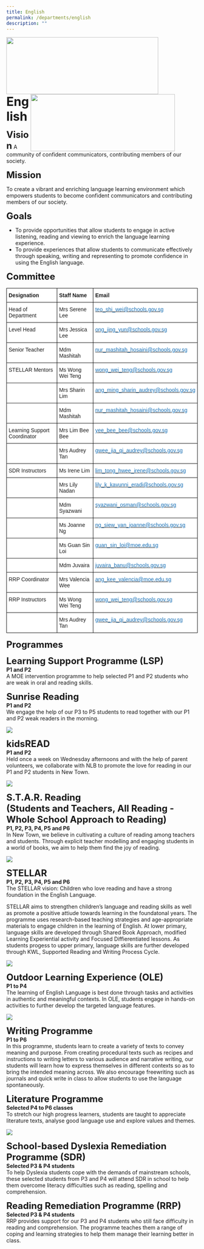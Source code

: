 ```yaml
---
title: English
permalink: /departments/english
description: ""
---
```

<img src="/images/logosub.png" style="width:400px;height:150px;margin-left:0px;" align = "left">

<img src="/images/Header%20GIF.gif" style="width:380px;height:150px;margin-right:60px;" align = "right">
<br><br><br><br><br><br>

**<font size=6>English</font>**

**<font size=5>Vision</font>** 
A community of confident communicators, contributing members of our society.  
  
**<font size=5>Mission</font>** 

To create a vibrant and enriching language learning environment which empowers students to become confident communicators and contributing members of our society.

  
**<font size=5>Goals</font>** 

*   To provide opportunities that allow students to engage in active listening, reading and viewing to enrich the language learning experience.
*   To provide experiences that allow students to communicate effectively through speaking, writing and representing to promote confidence in using the English language.

**<font size=5>Committee</font>** 

<table style="border-collapse:collapse;border-spacing:0" class="tg"><thead><tr><th style="background-color:#ffffff;border-color:black;border-style:solid;border-width:1px;font-family:Arial, sans-serif;font-size:14px;font-weight:bold;overflow:hidden;padding:10px 5px;text-align:left;vertical-align:top;word-break:normal">Designation</th><th style="background-color:#ffffff;border-color:black;border-style:solid;border-width:1px;font-family:Arial, sans-serif;font-size:14px;font-weight:bold;overflow:hidden;padding:10px 5px;text-align:left;vertical-align:top;word-break:normal">Staff Name<br></th><th style="background-color:#ffffff;border-color:black;border-style:solid;border-width:1px;font-family:Arial, sans-serif;font-size:14px;font-weight:bold;overflow:hidden;padding:10px 5px;text-align:left;vertical-align:top;word-break:normal">Email<br></th></tr></thead><tbody><tr><td style="background-color:#ffffff;border-color:black;border-style:solid;border-width:1px;font-family:Arial, sans-serif;font-size:14px;overflow:hidden;padding:10px 5px;text-align:left;vertical-align:top;word-break:normal">Head of Department<br></td><td style="background-color:#ffffff;border-color:black;border-style:solid;border-width:1px;font-family:Arial, sans-serif;font-size:14px;overflow:hidden;padding:10px 5px;text-align:left;vertical-align:top;word-break:normal">Mrs Serene Lee<br></td><td style="background-color:#ffffff;border-color:black;border-style:solid;border-width:1px;color:#1870B6;font-family:Arial, sans-serif;font-size:14px;overflow:hidden;padding:10px 5px;text-align:left;vertical-align:top;word-break:normal"><a href="mailto:teo_shi_wei@schools.gov.sg" target="_blank" rel="noopener noreferrer"><span style="text-decoration:none;color:#1870B6">teo_shi_wei@schools.gov.sg</span></a><br></td></tr><tr><td style="background-color:#ffffff;border-color:black;border-style:solid;border-width:1px;font-family:Arial, sans-serif;font-size:14px;overflow:hidden;padding:10px 5px;text-align:left;vertical-align:top;word-break:normal">Level Head</td><td style="background-color:#ffffff;border-color:black;border-style:solid;border-width:1px;font-family:Arial, sans-serif;font-size:14px;overflow:hidden;padding:10px 5px;text-align:left;vertical-align:top;word-break:normal">Mrs Jessica Lee</td><td style="background-color:#ffffff;border-color:black;border-style:solid;border-width:1px;color:#1870B6;font-family:Arial, sans-serif;font-size:14px;overflow:hidden;padding:10px 5px;text-align:left;vertical-align:top;word-break:normal"><a href="mailto:ong_jing_yun@schools.gov.sg" target="_blank" rel="noopener noreferrer"><span style="text-decoration:none;color:#1870B6">ong_jing_yun@schools.gov.sg</span></a></td></tr><tr><td style="background-color:#ffffff;border-color:black;border-style:solid;border-width:1px;font-family:Arial, sans-serif;font-size:14px;overflow:hidden;padding:10px 5px;text-align:left;vertical-align:top;word-break:normal">Senior Teacher<br></td><td style="background-color:#ffffff;border-color:black;border-style:solid;border-width:1px;font-family:Arial, sans-serif;font-size:14px;overflow:hidden;padding:10px 5px;text-align:left;vertical-align:top;word-break:normal">Mdm Mashitah</td><td style="background-color:#ffffff;border-color:black;border-style:solid;border-width:1px;color:#1870B6;font-family:Arial, sans-serif;font-size:14px;overflow:hidden;padding:10px 5px;text-align:left;vertical-align:top;word-break:normal"><a href="mailto:nur_mashitah_hosaini@schools.gov.sg" target="_blank" rel="noopener noreferrer"><span style="text-decoration:none;color:#1870B6">nur_mashitah_hosaini@schools.gov.sg</span></a></td></tr><tr><td style="background-color:#ffffff;border-color:black;border-style:solid;border-width:1px;font-family:Arial, sans-serif;font-size:14px;overflow:hidden;padding:10px 5px;text-align:left;vertical-align:top;word-break:normal">STELLAR Mentors</td><td style="background-color:#ffffff;border-color:black;border-style:solid;border-width:1px;font-family:Arial, sans-serif;font-size:14px;overflow:hidden;padding:10px 5px;text-align:left;vertical-align:top;word-break:normal">Ms Wong Wei Teng</td><td style="background-color:#ffffff;border-color:black;border-style:solid;border-width:1px;color:#1870B6;font-family:Arial, sans-serif;font-size:14px;overflow:hidden;padding:10px 5px;text-align:left;vertical-align:top;word-break:normal"><a href="mailto:wong_wei_teng@schools.gov.sg" target="_blank" rel="noopener noreferrer"><span style="text-decoration:none;color:#1870B6">wong_wei_teng@schools.gov.sg</span></a><br></td></tr><tr><td style="background-color:#ffffff;border-color:black;border-style:solid;border-width:1px;font-family:Arial, sans-serif;font-size:14px;overflow:hidden;padding:10px 5px;text-align:left;vertical-align:top;word-break:normal"></td><td style="background-color:#ffffff;border-color:black;border-style:solid;border-width:1px;font-family:Arial, sans-serif;font-size:14px;overflow:hidden;padding:10px 5px;text-align:left;vertical-align:top;word-break:normal">Mrs Sharin Lim<br></td><td style="background-color:#ffffff;border-color:black;border-style:solid;border-width:1px;color:#1870B6;font-family:Arial, sans-serif;font-size:14px;overflow:hidden;padding:10px 5px;text-align:left;vertical-align:top;word-break:normal"><a href="mailto:ang_ming_sharin_audrey@schools.gov.sg" target="_blank" rel="noopener noreferrer"><span style="text-decoration:none;color:#1870B6">ang_ming_sharin_audrey@schools.gov.sg</span></a><br></td></tr><tr><td style="background-color:#ffffff;border-color:black;border-style:solid;border-width:1px;font-family:Arial, sans-serif;font-size:14px;overflow:hidden;padding:10px 5px;text-align:left;vertical-align:top;word-break:normal"></td><td style="background-color:#ffffff;border-color:black;border-style:solid;border-width:1px;font-family:Arial, sans-serif;font-size:14px;overflow:hidden;padding:10px 5px;text-align:left;vertical-align:top;word-break:normal">Mdm Mashitah </td><td style="background-color:#ffffff;border-color:black;border-style:solid;border-width:1px;color:#1870B6;font-family:Arial, sans-serif;font-size:14px;overflow:hidden;padding:10px 5px;text-align:left;vertical-align:top;word-break:normal"><a href="mailto:nur_mashitah_hosaini@schools.gov.sg" target="_blank" rel="noopener noreferrer"><span style="text-decoration:none;color:#1870B6">nur_mashitah_hosaini@schools.gov.sg</span></a></td></tr><tr><td style="background-color:#ffffff;border-color:black;border-style:solid;border-width:1px;font-family:Arial, sans-serif;font-size:14px;overflow:hidden;padding:10px 5px;text-align:left;vertical-align:top;word-break:normal"> Learning Support Coordinator<br></td><td style="background-color:#ffffff;border-color:black;border-style:solid;border-width:1px;font-family:Arial, sans-serif;font-size:14px;overflow:hidden;padding:10px 5px;text-align:left;vertical-align:top;word-break:normal">Mrs Lim Bee Bee<br></td><td style="background-color:#ffffff;border-color:black;border-style:solid;border-width:1px;color:#1870B6;font-family:Arial, sans-serif;font-size:14px;overflow:hidden;padding:10px 5px;text-align:left;vertical-align:top;word-break:normal"><a href="mailto:yee_bee_bee@schools.gov.sg" target="_blank" rel="noopener noreferrer"><span style="text-decoration:none;color:#1870B6">yee_bee_bee@schools.gov.sg</span></a><br></td></tr><tr><td style="background-color:#ffffff;border-color:black;border-style:solid;border-width:1px;font-family:Arial, sans-serif;font-size:14px;overflow:hidden;padding:10px 5px;text-align:left;vertical-align:top;word-break:normal"> </td><td style="background-color:#ffffff;border-color:black;border-style:solid;border-width:1px;font-family:Arial, sans-serif;font-size:14px;overflow:hidden;padding:10px 5px;text-align:left;vertical-align:top;word-break:normal">Mrs Audrey Tan<br></td><td style="background-color:#ffffff;border-color:black;border-style:solid;border-width:1px;color:#1870B6;font-family:Arial, sans-serif;font-size:14px;overflow:hidden;padding:10px 5px;text-align:left;vertical-align:top;word-break:normal"><a href="mailto:gwee_jia_qi_audrey@schools.gov.sg" target="_blank" rel="noopener noreferrer"><span style="text-decoration:none;color:#1870B6">gwee_jia_qi_audrey@schools.gov.sg</span></a><br></td></tr><tr><td style="background-color:#ffffff;border-color:black;border-style:solid;border-width:1px;font-family:Arial, sans-serif;font-size:14px;overflow:hidden;padding:10px 5px;text-align:left;vertical-align:top;word-break:normal"> SDR Instructors<br></td><td style="background-color:#ffffff;border-color:black;border-style:solid;border-width:1px;font-family:Arial, sans-serif;font-size:14px;overflow:hidden;padding:10px 5px;text-align:left;vertical-align:top;word-break:normal">Ms Irene Lim<br></td><td style="background-color:#ffffff;border-color:black;border-style:solid;border-width:1px;color:#1870B6;font-family:Arial, sans-serif;font-size:14px;overflow:hidden;padding:10px 5px;text-align:left;vertical-align:top;word-break:normal"><a href="mailto:lim_tong_hwee_irene@schools.gov.sg" target="_blank" rel="noopener noreferrer"><span style="text-decoration:none;color:#1870B6">lim_tong_hwee_irene@schools.gov.sg</span></a><br></td></tr><tr><td style="background-color:#ffffff;border-color:black;border-style:solid;border-width:1px;font-family:Arial, sans-serif;font-size:14px;overflow:hidden;padding:10px 5px;text-align:left;vertical-align:top;word-break:normal"> </td><td style="background-color:#ffffff;border-color:black;border-style:solid;border-width:1px;font-family:Arial, sans-serif;font-size:14px;overflow:hidden;padding:10px 5px;text-align:left;vertical-align:top;word-break:normal">Mrs Lily Nadan<br></td><td style="background-color:#ffffff;border-color:black;border-style:solid;border-width:1px;color:#1870B6;font-family:Arial, sans-serif;font-size:14px;overflow:hidden;padding:10px 5px;text-align:left;vertical-align:top;word-break:normal"><a href="mailto:lily_k_kavunni_eradi@schools.gov.sg" target="_blank" rel="noopener noreferrer"><span style="text-decoration:none;color:#1870B6">lily_k_kavunni_eradi@schools.gov.sg</span></a><br></td></tr><tr><td style="background-color:#ffffff;border-color:black;border-style:solid;border-width:1px;font-family:Arial, sans-serif;font-size:14px;overflow:hidden;padding:10px 5px;text-align:left;vertical-align:top;word-break:normal"> </td><td style="background-color:#ffffff;border-color:black;border-style:solid;border-width:1px;font-family:Arial, sans-serif;font-size:14px;overflow:hidden;padding:10px 5px;text-align:left;vertical-align:top;word-break:normal">Mdm Syazwani<br></td><td style="background-color:#ffffff;border-color:black;border-style:solid;border-width:1px;color:#1870B6;font-family:Arial, sans-serif;font-size:14px;overflow:hidden;padding:10px 5px;text-align:left;vertical-align:top;word-break:normal"><a href="mailto:syazwani_osman@schools.gov.sg" target="_blank" rel="noopener noreferrer"><span style="text-decoration:none;color:#1870B6">syazwani_osman@schools.gov.sg</span></a><br></td></tr><tr><td style="background-color:#ffffff;border-color:black;border-style:solid;border-width:1px;font-family:Arial, sans-serif;font-size:14px;overflow:hidden;padding:10px 5px;text-align:left;vertical-align:top;word-break:normal"> </td><td style="background-color:#ffffff;border-color:black;border-style:solid;border-width:1px;font-family:Arial, sans-serif;font-size:14px;overflow:hidden;padding:10px 5px;text-align:left;vertical-align:top;word-break:normal">Ms Joanne Ng<br></td><td style="background-color:#ffffff;border-color:black;border-style:solid;border-width:1px;color:#1870B6;font-family:Arial, sans-serif;font-size:14px;overflow:hidden;padding:10px 5px;text-align:left;vertical-align:top;word-break:normal"><a href="mailto:ng_siew_yan_joanne@schools.gov.sg" target="_blank" rel="noopener noreferrer"><span style="text-decoration:none;color:#1870B6">ng_siew_yan_joanne@schools.gov.sg</span></a><br></td></tr><tr><td style="background-color:#ffffff;border-color:black;border-style:solid;border-width:1px;font-family:Arial, sans-serif;font-size:14px;overflow:hidden;padding:10px 5px;text-align:left;vertical-align:top;word-break:normal"> </td><td style="background-color:#ffffff;border-color:black;border-style:solid;border-width:1px;font-family:Arial, sans-serif;font-size:14px;overflow:hidden;padding:10px 5px;text-align:left;vertical-align:top;word-break:normal">Ms Guan Sin Loi</td><td style="background-color:#ffffff;border-color:black;border-style:solid;border-width:1px;color:#1870B6;font-family:Arial, sans-serif;font-size:14px;overflow:hidden;padding:10px 5px;text-align:left;vertical-align:top;word-break:normal"><a href="mailto:guan_sin_loi@moe.edu.sg" target="_blank" rel="noopener noreferrer"><span style="text-decoration:none;color:#1870B6">guan_sin_loi@moe.edu.sg</span></a></td></tr><tr><td style="background-color:#ffffff;border-color:black;border-style:solid;border-width:1px;font-family:Arial, sans-serif;font-size:14px;overflow:hidden;padding:10px 5px;text-align:left;vertical-align:top;word-break:normal"> </td><td style="background-color:#ffffff;border-color:black;border-style:solid;border-width:1px;font-family:Arial, sans-serif;font-size:14px;overflow:hidden;padding:10px 5px;text-align:left;vertical-align:top;word-break:normal">Mdm Juvaira </td><td style="background-color:#ffffff;border-color:black;border-style:solid;border-width:1px;color:#1870B6;font-family:Arial, sans-serif;font-size:14px;overflow:hidden;padding:10px 5px;text-align:left;vertical-align:top;word-break:normal"><a href="mailto:juvaira_banu@schools.gov.sg" target="_blank" rel="noopener noreferrer"><span style="text-decoration:none;color:#1870B6">juvaira_banu@schools.gov.sg</span></a></td></tr><tr><td style="background-color:#ffffff;border-color:black;border-style:solid;border-width:1px;font-family:Arial, sans-serif;font-size:14px;overflow:hidden;padding:10px 5px;text-align:left;vertical-align:top;word-break:normal"> RRP Coordinator</td><td style="background-color:#ffffff;border-color:black;border-style:solid;border-width:1px;font-family:Arial, sans-serif;font-size:14px;overflow:hidden;padding:10px 5px;text-align:left;vertical-align:top;word-break:normal">Mrs Valencia Wee </td><td style="background-color:#ffffff;border-color:black;border-style:solid;border-width:1px;color:#1870B6;font-family:Arial, sans-serif;font-size:14px;overflow:hidden;padding:10px 5px;text-align:left;vertical-align:top;word-break:normal"><a href="mailto:ang_kee_valencia@moe.edu.sg" target="_blank" rel="noopener noreferrer"><span style="text-decoration:none;color:#1870B6">ang_kee_valencia@moe.edu.sg</span></a></td></tr><tr><td style="background-color:#ffffff;border-color:black;border-style:solid;border-width:1px;font-family:Arial, sans-serif;font-size:14px;overflow:hidden;padding:10px 5px;text-align:left;vertical-align:top;word-break:normal"> RRP Instructors</td><td style="background-color:#ffffff;border-color:black;border-style:solid;border-width:1px;font-family:Arial, sans-serif;font-size:14px;overflow:hidden;padding:10px 5px;text-align:left;vertical-align:top;word-break:normal">Ms Wong Wei Teng</td><td style="background-color:#ffffff;border-color:black;border-style:solid;border-width:1px;color:#1870B6;font-family:Arial, sans-serif;font-size:14px;overflow:hidden;padding:10px 5px;text-align:left;vertical-align:top;word-break:normal"><a href="mailto:wong_wei_teng@schools.gov.sg" target="_blank" rel="noopener noreferrer"><span style="text-decoration:none;color:#1870B6">wong_wei_teng@schools.gov.sg</span></a></td></tr><tr><td style="background-color:#ffffff;border-color:black;border-style:solid;border-width:1px;font-family:Arial, sans-serif;font-size:14px;overflow:hidden;padding:10px 5px;text-align:left;vertical-align:top;word-break:normal"> </td><td style="background-color:#ffffff;border-color:black;border-style:solid;border-width:1px;font-family:Arial, sans-serif;font-size:14px;overflow:hidden;padding:10px 5px;text-align:left;vertical-align:top;word-break:normal">Mrs Audrey Tan </td><td style="background-color:#ffffff;border-color:black;border-style:solid;border-width:1px;color:#1870B6;font-family:Arial, sans-serif;font-size:14px;overflow:hidden;padding:10px 5px;text-align:left;vertical-align:top;word-break:normal"><a href="mailto:gwee_jia_qi_audrey@schools.gov.sg" target="_blank" rel="noopener noreferrer"><span style="text-decoration:none;color:#1870B6">gwee_jia_qi_audrey@schools.gov.sg</span></a></td></tr></tbody></table>

**<font size=5>Programmes</font>**

**<font size=5>Learning Support Programme (LSP)</font>**<br>
**P1 and P2**<br>
A MOE intervention programme to help selected P1 and P2 students who are weak in oral and reading skills.

  

**<font size=5>Sunrise Reading</font>**<br>
**P1 and P2**   
We engage the help of our P3 to P5 students to read together with our P1 and P2 weak readers in the morning.

![](/images/Departments/English%201.jpg)

**<font size=5>kidsREAD</font>**<br>
**P1 and P2**  <br>
Held once a week on Wednesday afternoons and with the help of parent volunteers, we collaborate with NLB to promote the love for reading in our P1 and P2 students in New Town.

![](/images/Departments/English%202.jpg)

**<font size=5>S.T.A.R. Reading  
(Students and Teachers, All Reading - Whole School Approach to Reading)</font>**<br>
**P1, P2, P3, P4, P5 and P6**  
In New Town, we believe in cultivating a culture of reading among teachers and students. Through explicit teacher modelling and engaging students in a world of books, we aim to help them find the joy of reading.

![](/images/Departments/English%203.jpg)

**<font size=5>STELLAR</font>** <br>
**P1, P2, P3, P4, P5 and P6**<br>
The STELLAR vision: Children who love reading and have a strong foundation in the English Language.

 
STELLAR aims to strengthen children’s language and reading skills as well as promote a positive attiude towards learning in the foundatonal years. The programme uses research-based teaching strategies and age-appropriate materials to engage children in the learning of English. At lower primary, language skills are developed through Shared Book Approach, modified Learning Experiential activity and Focused Diffierentiated lessons. As students progess to upper primary, language skills are further developed through KWL, Supported Reading and Writing Process Cycle.

![](/images/Departments/English%204.jpg)

**<font size=5>Outdoor Learning Experience (OLE)</font>**  <br>
**P1 to P4**  
The learning of English Language is best done through tasks and activities in authentic and meaningful contexts. In OLE, students engage in hands-on activities to further develop the targeted language features.

![](/images/Departments/English%205.jpg)

**<font size=5>Writing Programme</font>**  <br>
**P1 to P6**   
In this programme, students learn to create a variety of texts to convey meaning and purpose. From creating procedural texts such as recipes and instructions to writing letters to various audience and narrative writing, our students will learn how to express themselves in different contexts so as to bring the intended meaning across. We also encourage freewriting such as journals and quick write in class to allow students to use the language spontaneously. 

**<font size=5>Literature Programme</font>**<br>
**Selected P4 to P6 classes**  
To stretch our high progress learners, students are taught to appreciate literature texts, analyse good language use and explore values and themes.

![](/images/Departments/English%206.jpg)

**<font size=5>School-based Dyslexia Remediation Programme (SDR)</font>** <br>
**Selected P3 & P4 students**  
To help Dyslexia students cope with the demands of mainstream schools, these selected students from P3 and P4 will attend SDR in school to help them overcome literacy difficulties such as reading, spelling and comprehension.  
  
  
**<font size=5>Reading Remediation Programme (RRP)</font>**
<br>**Selected P3 & P4 students**  
RRP provides support for our P3 and P4 students who still face difficulty in reading and comprehension. The programme teaches them a range of coping and learning strategies to help them manage their learning better in class.